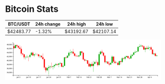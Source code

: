 # Bitcoin Stats

BTC/USDT|24h change|24h high|24h low|
|---|---|---|---|
|$42483.77|-1.32%|$43192.67|$42107.14|

<img src="./chart.svg">
